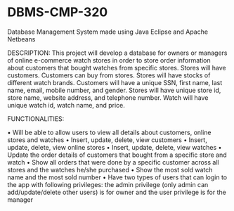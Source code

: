 # DBMS-CMP-320
Database Management System made using Java Eclipse and Apache Netbeans


DESCRIPTION:
This project will develop a database for owners or managers of online e-commerce watch stores in order to store order information about customers that bought watches from specific stores. Stores will have customers. Customers can buy from stores. Stores will have stocks of different watch brands. Customers will have a unique SSN, first name, last name, email, mobile number, and gender. Stores will have unique store id, store name, website address, and telephone number. Watch will have unique watch id, watch name, and price.

FUNCTIONALITIES:

•	Will be able to allow users to view all details about customers, online stores and watches 
•	Insert, update, delete, view customers
•	Insert, update, delete, view online stores
•	Insert, update, delete, view watches
•	Update the order details of customers that bought from a specific store and watch
•	Show all orders that were done by a specific customer across all stores and the watches he/she purchased
•	Show the most sold watch name and the most sold number
•	Have two types of users that can login to the app with following privileges: the admin privilege (only admin can add/update/delete other users) is for owner and the user privilege is for the manager
